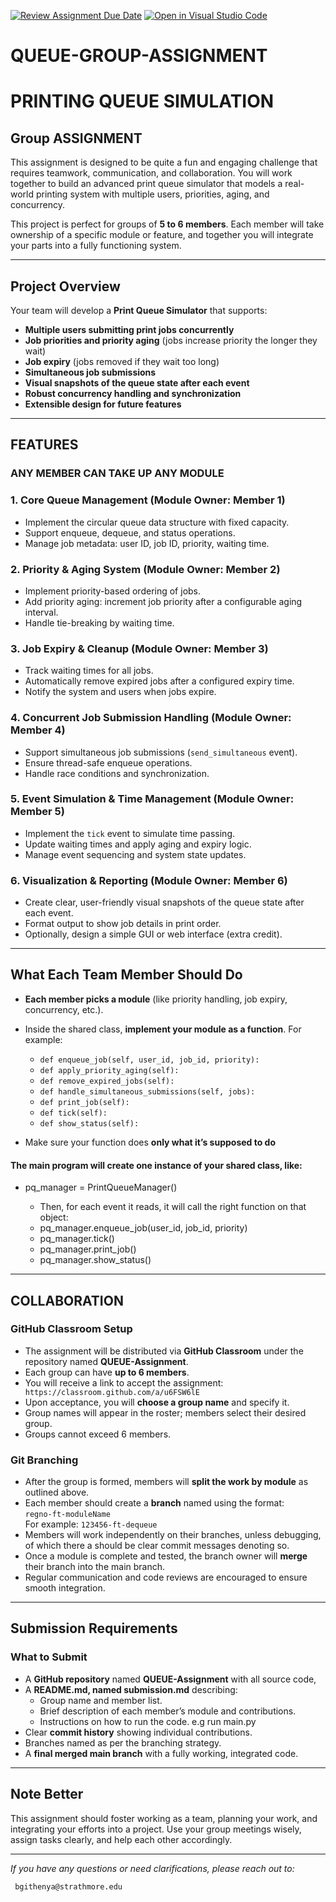 [![Review Assignment Due Date](https://classroom.github.com/assets/deadline-readme-button-22041afd0340ce965d47ae6ef1cefeee28c7c493a6346c4f15d667ab976d596c.svg)](https://classroom.github.com/a/dssR7pGm)
[![Open in Visual Studio Code](https://classroom.github.com/assets/open-in-vscode-2e0aaae1b6195c2367325f4f02e2d04e9abb55f0b24a779b69b11b9e10269abc.svg)](https://classroom.github.com/online_ide?assignment_repo_id=19791041&assignment_repo_type=AssignmentRepo)

# QUEUE-GROUP-ASSIGNMENT

# PRINTING QUEUE SIMULATION

## Group ASSIGNMENT

This assignment is designed to be quite a fun and engaging challenge that requires teamwork, communication, and collaboration. You will work together to build an advanced print queue simulator that models a real-world printing system with multiple users, priorities, aging, and concurrency.

This project is perfect for groups of **5 to 6 members**. Each member will take ownership of a specific module or feature, and together you will integrate your parts into a fully functioning system.

---

## Project Overview

Your team will develop a **Print Queue Simulator** that supports:

- **Multiple users submitting print jobs concurrently**
- **Job priorities and priority aging** (jobs increase priority the longer they wait)
- **Job expiry** (jobs removed if they wait too long)
- **Simultaneous job submissions**
- **Visual snapshots of the queue state after each event**
- **Robust concurrency handling and synchronization**
- **Extensible design for future features**

---

## FEATURES
### ANY MEMBER CAN TAKE UP ANY MODULE
### 1. Core Queue Management (Module Owner: Member 1)
- Implement the circular queue data structure with fixed capacity.
- Support enqueue, dequeue, and status operations.
- Manage job metadata: user ID, job ID, priority, waiting time.

### 2. Priority & Aging System (Module Owner: Member 2)
- Implement priority-based ordering of jobs.
- Add priority aging: increment job priority after a configurable aging interval.
- Handle tie-breaking by waiting time.

### 3. Job Expiry & Cleanup (Module Owner: Member 3)
- Track waiting times for all jobs.
- Automatically remove expired jobs after a configured expiry time.
- Notify the system and users when jobs expire.

### 4. Concurrent Job Submission Handling (Module Owner: Member 4)
- Support simultaneous job submissions (`send_simultaneous` event).
- Ensure thread-safe enqueue operations.
- Handle race conditions and synchronization.

### 5. Event Simulation & Time Management (Module Owner: Member 5)
- Implement the `tick` event to simulate time passing.
- Update waiting times and apply aging and expiry logic.
- Manage event sequencing and system state updates.

### 6. Visualization & Reporting (Module Owner: Member 6)
- Create clear, user-friendly visual snapshots of the queue state after each event.
- Format output to show job details in print order.
- Optionally, design a simple GUI or web interface (extra credit).

---
## What Each Team Member Should Do

- **Each member picks a module** (like priority handling, job expiry, concurrency, etc.).
- Inside the shared class, **implement your module as a function**. For example:  
  - `def enqueue_job(self, user_id, job_id, priority):`  
  - `def apply_priority_aging(self):`  
  - `def remove_expired_jobs(self):`  
  - `def handle_simultaneous_submissions(self, jobs):`  
  - `def print_job(self):`  
  - `def tick(self):`  
  - `def show_status(self):`

- Make sure your function does **only what it’s supposed to do**

 #### The main program will create one instance of your shared class, like:  
- pq_manager = PrintQueueManager()

  - Then, for each event it reads, it will call the right function on that object:  
  - pq_manager.enqueue_job(user_id, job_id, priority)
  - pq_manager.tick()
  - pq_manager.print_job()
  - pq_manager.show_status()
___
## COLLABORATION

### GitHub Classroom Setup

- The assignment will be distributed via **GitHub Classroom** under the repository named **QUEUE-Assignment**.
- Each group can have **up to 6 members**.
- You will receive a link to accept the assignment: ```` https://classroom.github.com/a/u6FSW6lE````
- Upon acceptance, you will **choose a group name** and specify it.
- Group names will appear in the roster; members select their desired group.
- Groups cannot exceed 6 members.

### Git Branching

- After the group is formed, members will **split the work by module** as outlined above.
- Each member should create a **branch** named using the format:  
  `regno-ft-moduleName`  
  For example: `123456-ft-dequeue`
- Members will work independently on their branches, unless debugging, of which there a should be clear commit messages denoting so.
- Once a module is complete and tested, the branch owner will **merge** their branch into the main branch.
- Regular communication and code reviews are encouraged to ensure smooth integration.

---

## Submission Requirements

### What to Submit

- A **GitHub repository** named **QUEUE-Assignment** with all source code, 
- A **README.md, named submission.md** describing:
  - Group name and member list.
  - Brief description of each member’s module and contributions.
  - Instructions on how to run the code. e.g run main.py
- Clear **commit history** showing individual contributions.
- Branches named as per the branching strategy.
- A **final merged main branch** with a fully working, integrated code.
---

## Note Better

This assignment should foster working as a team, planning your work, and integrating your efforts into a project. Use your group meetings wisely, assign tasks clearly, and help each other accordingly.

---

*If you have any questions or need clarifications, please reach out to:*
```
 bgithenya@strathmore.edu
